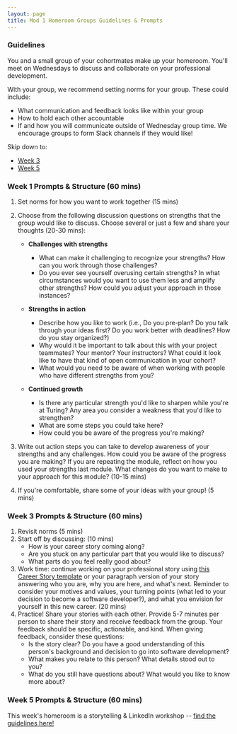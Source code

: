 ```yaml
---
layout: page
title: Mod 1 Homeroom Groups Guidelines & Prompts
---
```


### Guidelines
You and a small group of your cohortmates make up your homeroom. You'll meet on Wednesdays to discuss and collaborate on your professional development.

With your group, we recommend setting norms for your group. These could include:

* What communication and feedback looks like within your group
* How to hold each other accountable
* If and how you will communicate outside of Wednesday group time. We encourage groups to form Slack channels if they would like!

Skip down to:
* [Week 3](#week-3)
* [Week 5](#week-5)

### Week 1 Prompts & Structure (60 mins)
1. Set norms for how you want to work together (15 mins)

2. Choose from the following discussion questions on strengths that the group would like to discuss. Choose several or just a few and share your thoughts (20-30 mins):

    * **Challenges with strengths**  
      * What can make it challenging to recognize your strengths? How can you work through those challenges?
      * Do you ever see yourself overusing certain strengths? In what circumstances would you want to use them less and amplify other strengths? How could you adjust your approach in those instances?

    * **Strengths in action** 
      * Describe how you like to work (i.e., Do you pre-plan? Do you talk through your ideas first? Do you work better with deadlines? How do you stay organized?)
      * Why would it be important to talk about this with your project teammates? Your mentor? Your instructors? What could it look like to have that kind of open communication in your cohort? 
      * What would you need to be aware of when working with people who have different strengths from you?

    * **Continued growth**
      * Is there any particular strength you'd like to sharpen while you're at Turing? Any area you consider a weakness that you'd like to strengthen?
      * What are some steps you could take here?
      * How could you be aware of the progress you're making?

3. Write out action steps you can take to develop awareness of your strengths and any challenges. How could you be aware of the progress you are making? If you are repeating the module, reflect on how you used your strengths last module. What changes do you want to make to your approach for this module? (10-15 mins)

4. If you're comfortable, share some of your ideas with your group! (5 mins) 

### Week 3 Prompts & Structure (60 mins) <a name="week-3"></a>
1. Revisit norms (5 mins)
2. Start off by discussing: (10 mins)
   * How is your career story coming along? 
   * Are you stuck on any particular part that you would like to discuss? 
   * What parts do you feel really good about? 
3. Work time: continue working on your professional story using [this Career Story template](https://docs.google.com/spreadsheets/d/19JdLwk6ENV_Q6qvAlPMvMHoUVSIyLzYPp32pdaxL8Qg/edit?usp=sharing) or your paragraph version of your story answering who you are, why you are here, and what's next. Reminder to consider your motives and values, your turning points (what led to your decision to become a software developer?), and what you envision for yourself in this new career. (20 mins)
4. Practice! Share your stories with each other. Provide 5-7 minutes per person to share their story and receive feedback from the group. Your feedback should be specific, actionable, and kind. When giving feedback, consider these questions:
   * Is the story clear? Do you have a good understanding of this person's background and decision to go into software development?
   * What makes you relate to this person? What details stood out to you?
   * What do you still have questions about? What would you like to know more about?

### Week 5 Prompts & Structure (60 mins) <a name="week-5"></a>
This week's homeroom is a storytelling & LinkedIn workshop -- [find the guidelines here!](/module_one/mod1_week5)
